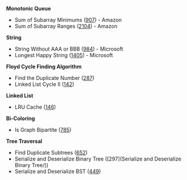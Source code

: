 **Monotonic Queue**
- Sum of Subarray Minimums ([907](https://leetcode.com/problems/sum-of-subarray-minimums/)) - Amazon
- Sum of Subarray Ranges ([2104](https://leetcode.com/problems/sum-of-subarray-ranges/)) - Amazon


**String**
- String Without AAA or BBB ([984](https://leetcode.com/problems/string-without-aaa-or-bbb/)) - Microsoft
- Longest Happy String ([1405](https://leetcode.com/problems/longest-happy-string/)) - Microsoft

**Floyd Cycle Finding Algorithm**
- Find the Duplicate Number ([287](https://leetcode.com/problems/find-the-duplicate-number/))
- Linked List Cycle II ([142](https://leetcode.com/problems/linked-list-cycle-ii/))

**Linked List**
- LRU Cache ([146](https://leetcode.com/problems/lru-cache/))

**Bi-Coloring**
- Is Graph Bipartite ([785](https://leetcode.com/problems/is-graph-bipartite/))

**Tree Traversal**
- Find Duplicate Subtrees ([652](https://leetcode.com/problems/find-duplicate-subtrees/))
- Serialize and Deserialize Binary Tree ([297](Serialize and Deserialize Binary Tree/))
- Serialize and Deserialize BST ([449](https://leetcode.com/problems/serialize-and-deserialize-bst/))
